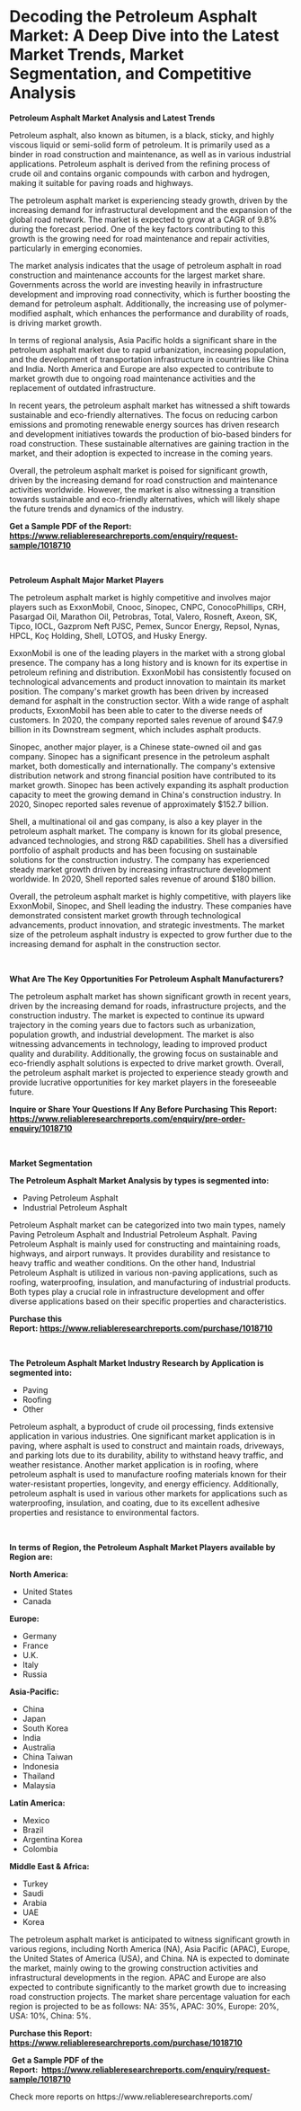 <p><h1>Decoding the Petroleum Asphalt Market: A Deep Dive into the Latest Market Trends, Market Segmentation, and Competitive Analysis</h1></p><p><strong>Petroleum Asphalt Market Analysis and Latest Trends</strong></p>
<p><p>Petroleum asphalt, also known as bitumen, is a black, sticky, and highly viscous liquid or semi-solid form of petroleum. It is primarily used as a binder in road construction and maintenance, as well as in various industrial applications. Petroleum asphalt is derived from the refining process of crude oil and contains organic compounds with carbon and hydrogen, making it suitable for paving roads and highways.</p><p>The petroleum asphalt market is experiencing steady growth, driven by the increasing demand for infrastructural development and the expansion of the global road network. The market is expected to grow at a CAGR of 9.8% during the forecast period. One of the key factors contributing to this growth is the growing need for road maintenance and repair activities, particularly in emerging economies.</p><p>The market analysis indicates that the usage of petroleum asphalt in road construction and maintenance accounts for the largest market share. Governments across the world are investing heavily in infrastructure development and improving road connectivity, which is further boosting the demand for petroleum asphalt. Additionally, the increasing use of polymer-modified asphalt, which enhances the performance and durability of roads, is driving market growth.</p><p>In terms of regional analysis, Asia Pacific holds a significant share in the petroleum asphalt market due to rapid urbanization, increasing population, and the development of transportation infrastructure in countries like China and India. North America and Europe are also expected to contribute to market growth due to ongoing road maintenance activities and the replacement of outdated infrastructure.</p><p>In recent years, the petroleum asphalt market has witnessed a shift towards sustainable and eco-friendly alternatives. The focus on reducing carbon emissions and promoting renewable energy sources has driven research and development initiatives towards the production of bio-based binders for road construction. These sustainable alternatives are gaining traction in the market, and their adoption is expected to increase in the coming years.</p><p>Overall, the petroleum asphalt market is poised for significant growth, driven by the increasing demand for road construction and maintenance activities worldwide. However, the market is also witnessing a transition towards sustainable and eco-friendly alternatives, which will likely shape the future trends and dynamics of the industry.</p></p>
<p><strong>Get a Sample PDF of the Report:&nbsp; <a href="https://www.reliableresearchreports.com/enquiry/request-sample/1018710">https://www.reliableresearchreports.com/enquiry/request-sample/1018710</a></strong></p>
<p>&nbsp;</p>
<p><strong>Petroleum Asphalt Major Market Players</strong></p>
<p><p>The petroleum asphalt market is highly competitive and involves major players such as ExxonMobil, Cnooc, Sinopec, CNPC, ConocoPhillips, CRH, Pasargad Oil, Marathon Oil, Petrobras, Total, Valero, Rosneft, Axeon, SK, Tipco, IOCL, Gazprom Neft PJSC, Pemex, Suncor Energy, Repsol, Nynas, HPCL, Koç Holding, Shell, LOTOS, and Husky Energy. </p><p>ExxonMobil is one of the leading players in the market with a strong global presence. The company has a long history and is known for its expertise in petroleum refining and distribution. ExxonMobil has consistently focused on technological advancements and product innovation to maintain its market position. The company's market growth has been driven by increased demand for asphalt in the construction sector. With a wide range of asphalt products, ExxonMobil has been able to cater to the diverse needs of customers. In 2020, the company reported sales revenue of around $47.9 billion in its Downstream segment, which includes asphalt products.</p><p>Sinopec, another major player, is a Chinese state-owned oil and gas company. Sinopec has a significant presence in the petroleum asphalt market, both domestically and internationally. The company's extensive distribution network and strong financial position have contributed to its market growth. Sinopec has been actively expanding its asphalt production capacity to meet the growing demand in China's construction industry. In 2020, Sinopec reported sales revenue of approximately $152.7 billion.</p><p>Shell, a multinational oil and gas company, is also a key player in the petroleum asphalt market. The company is known for its global presence, advanced technologies, and strong R&D capabilities. Shell has a diversified portfolio of asphalt products and has been focusing on sustainable solutions for the construction industry. The company has experienced steady market growth driven by increasing infrastructure development worldwide. In 2020, Shell reported sales revenue of around $180 billion.</p><p>Overall, the petroleum asphalt market is highly competitive, with players like ExxonMobil, Sinopec, and Shell leading the industry. These companies have demonstrated consistent market growth through technological advancements, product innovation, and strategic investments. The market size of the petroleum asphalt industry is expected to grow further due to the increasing demand for asphalt in the construction sector.</p></p>
<p>&nbsp;</p>
<p><strong>What Are The Key Opportunities For Petroleum Asphalt Manufacturers?</strong></p>
<p><p>The petroleum asphalt market has shown significant growth in recent years, driven by the increasing demand for roads, infrastructure projects, and the construction industry. The market is expected to continue its upward trajectory in the coming years due to factors such as urbanization, population growth, and industrial development. The market is also witnessing advancements in technology, leading to improved product quality and durability. Additionally, the growing focus on sustainable and eco-friendly asphalt solutions is expected to drive market growth. Overall, the petroleum asphalt market is projected to experience steady growth and provide lucrative opportunities for key market players in the foreseeable future.</p></p>
<p><strong>Inquire or Share Your Questions If Any Before Purchasing This Report: <a href="https://www.reliableresearchreports.com/enquiry/pre-order-enquiry/1018710">https://www.reliableresearchreports.com/enquiry/pre-order-enquiry/1018710</a></strong></p>
<p>&nbsp;</p>
<p><strong>Market Segmentation</strong></p>
<p><strong>The Petroleum Asphalt Market Analysis by types is segmented into:</strong></p>
<p><ul><li>Paving Petroleum Asphalt</li><li>Industrial Petroleum Asphalt</li></ul></p>
<p><p>Petroleum Asphalt market can be categorized into two main types, namely Paving Petroleum Asphalt and Industrial Petroleum Asphalt. Paving Petroleum Asphalt is mainly used for constructing and maintaining roads, highways, and airport runways. It provides durability and resistance to heavy traffic and weather conditions. On the other hand, Industrial Petroleum Asphalt is utilized in various non-paving applications, such as roofing, waterproofing, insulation, and manufacturing of industrial products. Both types play a crucial role in infrastructure development and offer diverse applications based on their specific properties and characteristics.</p></p>
<p><strong>Purchase this Report:&nbsp;<a href="https://www.reliableresearchreports.com/purchase/1018710">https://www.reliableresearchreports.com/purchase/1018710</a></strong></p>
<p>&nbsp;</p>
<p><strong>The Petroleum Asphalt Market Industry Research by Application is segmented into:</strong></p>
<p><ul><li>Paving</li><li>Roofing</li><li>Other</li></ul></p>
<p><p>Petroleum asphalt, a byproduct of crude oil processing, finds extensive application in various industries. One significant market application is in paving, where asphalt is used to construct and maintain roads, driveways, and parking lots due to its durability, ability to withstand heavy traffic, and weather resistance. Another market application is in roofing, where petroleum asphalt is used to manufacture roofing materials known for their water-resistant properties, longevity, and energy efficiency. Additionally, petroleum asphalt is used in various other markets for applications such as waterproofing, insulation, and coating, due to its excellent adhesive properties and resistance to environmental factors.</p></p>
<p>&nbsp;</p>
<p><strong>In terms of Region, the Petroleum Asphalt Market Players available by Region are:</strong></p>
<p>
    <p> <strong> North America: </strong>
        <ul>
            <li>United States</li>
            <li>Canada</li>
        </ul>
        </p> 
    <p> <strong> Europe: </strong>
        <ul>
            <li>Germany</li>
            <li>France</li>
            <li>U.K.</li>
            <li>Italy</li>
            <li>Russia</li>
        </ul>
        </p> 
    <p> <strong> Asia-Pacific: </strong>
        <ul>
            <li>China</li>
            <li>Japan</li>
            <li>South Korea</li>
            <li>India</li>
            <li>Australia</li>
            <li>China Taiwan</li>
            <li>Indonesia</li>
            <li>Thailand</li>
            <li>Malaysia</li>
        </ul>
        </p> 
    <p> <strong> Latin America: </strong>
        <ul>
            <li>Mexico</li>
            <li>Brazil</li>
            <li>Argentina Korea</li>
            <li>Colombia</li>
        </ul>
        </p> 
    <p> <strong> Middle East & Africa: </strong>
        <ul>
            <li>Turkey</li>
            <li>Saudi</li>
            <li>Arabia</li>
            <li>UAE</li>
            <li>Korea</li>
        </ul>
    </p>
    </p>
<p><p>The petroleum asphalt market is anticipated to witness significant growth in various regions, including North America (NA), Asia Pacific (APAC), Europe, the United States of America (USA), and China. NA is expected to dominate the market, mainly owing to the growing construction activities and infrastructural developments in the region. APAC and Europe are also expected to contribute significantly to the market growth due to increasing road construction projects. The market share percentage valuation for each region is projected to be as follows: NA: 35%, APAC: 30%, Europe: 20%, USA: 10%, China: 5%.</p></p>
<p><strong>Purchase this Report: <a href="https://www.reliableresearchreports.com/purchase/1018710">https://www.reliableresearchreports.com/purchase/1018710</a></strong></p>
<p>&nbsp;<strong>Get a Sample PDF of the Report:&nbsp;&nbsp;<a href="https://www.reliableresearchreports.com/enquiry/request-sample/1018710">https://www.reliableresearchreports.com/enquiry/request-sample/1018710</a></strong></p>
<p><strong></strong></p>
<p>Check more reports on https://www.reliableresearchreports.com/</p>